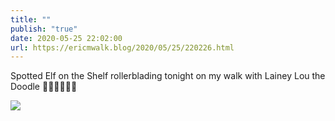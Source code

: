 ```yaml
---
title: ""
publish: "true"
date: 2020-05-25 22:02:00
url: https://ericmwalk.blog/2020/05/25/220226.html
---
```


Spotted Elf on the Shelf rollerblading tonight on my walk with Lainey Lou the Doodle 🤷‍♂️🤦‍♂️😂🤣

![](https://ericmwalk.blog/uploads/2022/f61f3e1183.jpg)